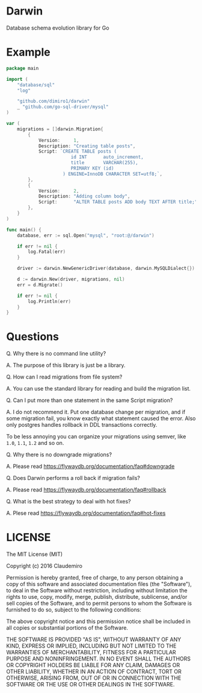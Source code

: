 # Darwin

Database schema evolution library for Go

# Example

```go
package main

import (
	"database/sql"
	"log"

	"github.com/dimiro1/darwin"
	_ "github.com/go-sql-driver/mysql"
)

var (
	migrations = []darwin.Migration{
		{
			Version:     1,
			Description: "Creating table posts",
			Script: `CREATE TABLE posts (
						id INT 		auto_increment, 
						title 		VARCHAR(255),
						PRIMARY KEY (id)
					 ) ENGINE=InnoDB CHARACTER SET=utf8;`,
		},
		{
			Version:     2,
			Description: "Adding column body",
			Script:      "ALTER TABLE posts ADD body TEXT AFTER title;",
		},
	}
)

func main() {
	database, err := sql.Open("mysql", "root:@/darwin")

	if err != nil {
		log.Fatal(err)
	}

	driver := darwin.NewGenericDriver(database, darwin.MySQLDialect{})

	d := darwin.New(driver, migrations, nil)
	err = d.Migrate()

	if err != nil {
		log.Println(err)
	}
}
```

# Questions

Q. Why there is no command line utility?

A. The purpose of this library is just be a library.

Q. How can I read migrations from file system?

A. You can use the standard library for reading and build the migration list.

Q. Can I put more than one statement in the same Script migration?

A. I do not recommend it. Put one database change per migration, and if some migration fail, you know exactly what statement caused the error. Also only postgres handles rollback in DDL transactions correctly. 

To be less annoying you can organize your migrations using semver, like `1.0`, `1.1`, `1.2` and so on.

Q. Why there is no downgrade migrations?

A. Please read https://flywaydb.org/documentation/faq#downgrade

Q. Does Darwin performs a roll back if migration fails?

A. Please read https://flywaydb.org/documentation/faq#rollback

Q. What is the best strategy to deal with hot fixes?

A. Plese read https://flywaydb.org/documentation/faq#hot-fixes


# LICENSE

The MIT License (MIT)

Copyright (c) 2016 Claudemiro

Permission is hereby granted, free of charge, to any person obtaining a copy
of this software and associated documentation files (the "Software"), to deal
in the Software without restriction, including without limitation the rights
to use, copy, modify, merge, publish, distribute, sublicense, and/or sell
copies of the Software, and to permit persons to whom the Software is
furnished to do so, subject to the following conditions:

The above copyright notice and this permission notice shall be included in all
copies or substantial portions of the Software.

THE SOFTWARE IS PROVIDED "AS IS", WITHOUT WARRANTY OF ANY KIND, EXPRESS OR
IMPLIED, INCLUDING BUT NOT LIMITED TO THE WARRANTIES OF MERCHANTABILITY,
FITNESS FOR A PARTICULAR PURPOSE AND NONINFRINGEMENT. IN NO EVENT SHALL THE
AUTHORS OR COPYRIGHT HOLDERS BE LIABLE FOR ANY CLAIM, DAMAGES OR OTHER
LIABILITY, WHETHER IN AN ACTION OF CONTRACT, TORT OR OTHERWISE, ARISING FROM,
OUT OF OR IN CONNECTION WITH THE SOFTWARE OR THE USE OR OTHER DEALINGS IN THE
SOFTWARE.
